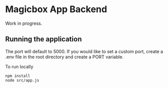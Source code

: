 # Magicbox App Backend

Work in progress.

## Running the application

The port will default to 5000. If you would like to set a custom port, create a .env file in the root directory and create a PORT variable.

To run locally

```console
npm install
node src/app.js
```
